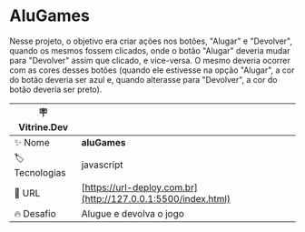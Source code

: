 # AluGames
Nesse projeto, o objetivo era criar ações nos botões, "Alugar" e "Devolver", quando os mesmos fossem clicados, onde o botão "Alugar" deveria mudar para "Devolver" assim que clicado, e vice-versa. 
O mesmo deveria ocorrer com as cores desses botões (quando ele estivesse na opção "Alugar", a cor do botão deveria ser azul e, quando alterasse para "Devolver", a cor do botão deveria ser preto).

| :placard: Vitrine.Dev |     |
| -------------  | --- |
| :sparkles: Nome        | **aluGames**
| :label: Tecnologias | javascript
| :rocket: URL         | [https://url-deploy.com.br](http://127.0.0.1:5500/index.html)
| :fire: Desafio     | Alugue e devolva o jogo

